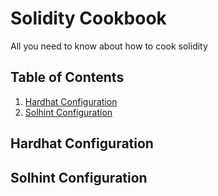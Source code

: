 # Solidity Cookbook
All you need to know about how to cook solidity

## Table of Contents
1. [Hardhat Configuration](#Hardhat-Configuration)
2. [Solhint Configuration](#Solhint-Configuration)

## Hardhat Configuration

## Solhint Configuration
